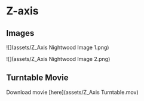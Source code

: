 # Z-axis

## Images

![](assets/Z_Axis Nightwood Image 1.png)

![](assets/Z_Axis Nightwood Image 2.png)

## Turntable Movie

Download movie [here](assets/Z_Axis Turntable.mov)
